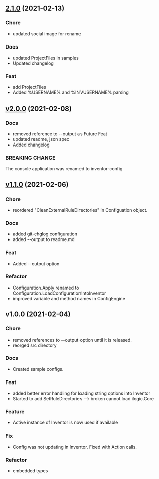 
<a name="2.1.0"></a>
## [2.1.0](https://github.com/jordanrobot/config-loader/compare/v2.0.0...2.1.0) (2021-02-13)

### Chore

* updated social image for rename

### Docs

* updated ProjectFiles in samples
* Updated changelog

### Feat

* add ProjectFiles
* Added %USERNAME% and %INVUSERNAME% parsing


<a name="v2.0.0"></a>
## [v2.0.0](https://github.com/jordanrobot/config-loader/compare/v1.1.0...v2.0.0) (2021-02-08)

### Docs

* removed reference to --output as Future Feat
* updated readme, json spec
* Added changelog

### BREAKING CHANGE


The console application was renamed to inventor-config


<a name="v1.1.0"></a>
## [v1.1.0](https://github.com/jordanrobot/config-loader/compare/v1.0.0...v1.1.0) (2021-02-06)

### Chore

* reordered "CleanExternalRuleDirectories" in Configuation object.

### Docs

* added git-chglog configuration
* added --output to readme.md

### Feat

* Added --output option

### Refactor

* Configuration.Apply renamed to Configuration.LoadConfigurationIntoInventor
* improved variable and method names in ConfigEngine


<a name="v1.0.0"></a>
## v1.0.0 (2021-02-04)

### Chore

* removed references to --output option until it is released.
* reorged src directory

### Docs

* Created sample configs.

### Feat

* added better error handling for loading string options into Inventor
* Started to add SetRuleDirectories --> broken cannot load ilogic.Core

### Feature

* Active instance of Inventor is now used if available

### Fix

* Config was not updating in Inventor. Fixed with Action<T> calls.

### Refactor

* embedded types

